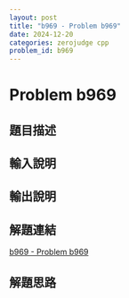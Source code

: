 ```yaml
---
layout: post
title: "b969 - Problem b969"
date: 2024-12-20
categories: zerojudge cpp
problem_id: b969
---
```


# Problem b969

## 題目描述



## 輸入說明



## 輸出說明



## 解題連結

[b969 - Problem b969](https://zerojudge.tw/ShowProblem?problemid=b969)

## 解題思路

